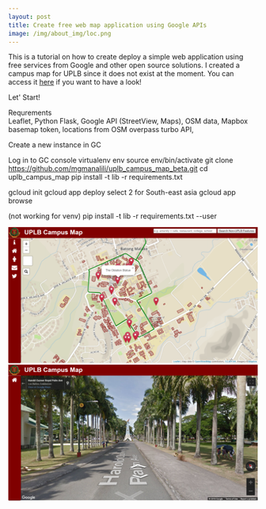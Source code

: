 ```yaml
---
layout: post
title: Create free web map application using Google APIs
image: /img/about_img/loc.png
---
```


This is a tutorial on how to create deploy a simple web application using free services from Google and other open source solutions. I created a campus map for UPLB
since it does not exist at the moment. You can access it [here](https://project001-215910.appspot.com/?fbclid=IwAR3WkYDRTz8ydS5_PPOHr7BRUstVIvZ5QnKq4XCPsmXIROvCwMGn3YO-qKc) if you want to have a look!

Let' Start!

<p>Requrements<br>Leaflet, Python Flask, Google API (StreetView, Maps), OSM data, Mapbox basemap token, locations from OSM overpass turbo API, </p>

Create a new instance in GC

Log in to GC console
virtualenv env
source env/bin/activate
git clone https://github.com/mgmanalili/uplb_campus_map_beta.git
cd uplb_campus_map
pip install -t lib -r requirements.txt

gcloud init
gcloud app deploy
select 2 for South-east asia
gcloud app browse

(not working for venv)
pip install -t lib -r requirements.txt --user	

![uplb1](/img/uplbcm1.png)
![uplb1](/img/uplbcm2.png)